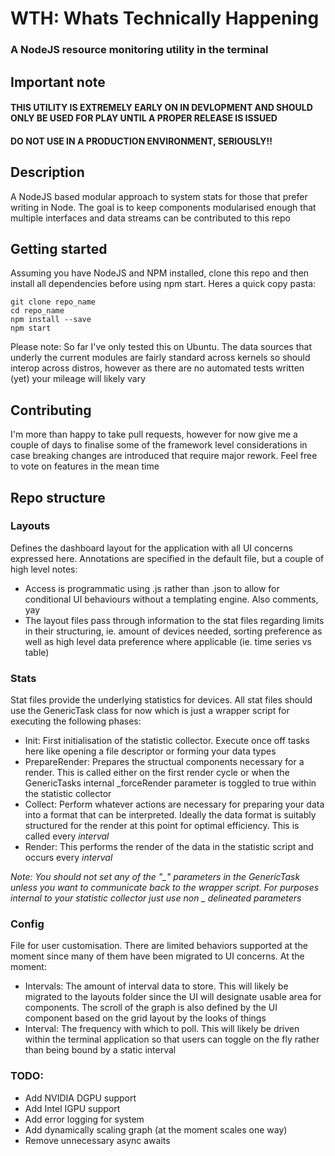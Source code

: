 # WTH: Whats Technically Happening

### A NodeJS resource monitoring utility in the terminal

## Important note
#### THIS UTILITY IS EXTREMELY EARLY ON IN DEVLOPMENT AND SHOULD ONLY BE USED FOR PLAY UNTIL A PROPER RELEASE IS ISSUED

#### DO NOT USE IN A PRODUCTION ENVIRONMENT, SERIOUSLY!!

## Description

A NodeJS based modular approach to system stats for those that prefer writing in Node. The goal is to keep components modularised enough that multiple interfaces and data streams can be contributed to this repo

## Getting started

Assuming you have NodeJS and NPM installed, clone this repo and then install all dependencies before using npm start. Heres a quick copy pasta:

```
git clone repo_name
cd repo_name
npm install --save
npm start
```

Please note: So far I've only tested this on Ubuntu. The data sources that underly the current modules are fairly standard across kernels so should interop across distros, however as there are no automated tests written (yet) your mileage will likely vary

## Contributing

I'm more than happy to take pull requests, however for now give me a couple of days to finalise some of the framework level considerations in case breaking changes are introduced that require major rework. Feel free to vote on features in the mean time

## Repo structure

### Layouts 

Defines the dashboard layout for the application with all UI concerns expressed here. Annotations are specified in the default file, but a couple of high level notes: 

- Access is programmatic using .js rather than .json to allow for conditional UI behaviours without a templating engine. Also comments, yay
- The layout files pass through information to the stat files regarding limits in their structuring, ie. amount of devices needed, sorting preference as well as high level data preference where applicable (ie. time series vs table)

### Stats 

Stat files provide the underlying statistics for devices. All stat files should use the GenericTask class for now which is just a wrapper script for executing the following phases:

- Init: First initialisation of the statistic collector. Execute once off tasks here like opening a file descriptor or forming your data types
- PrepareRender: Prepares the structual components necessary for a render. This is called either on the first render cycle or when the GenericTasks internal _forceRender parameter is toggled to true within the statistic collector
- Collect: Perform whatever actions are necessary for preparing your data into a format that can be interpreted. Ideally the data format is suitably structured for the render at this point for optimal efficiency. This is called every *interval*
- Render: This performs the render of the data in the statistic script and occurs every *interval*


*Note: You should not set any of the "_" parameters in the GenericTask unless you want to communicate back to the wrapper script. For purposes internal to your statistic collector just use non _ delineated parameters*

### Config

File for user customisation. There are limited behaviors supported at the moment since many of them have been migrated to UI concerns. At the moment:

- Intervals: The amount of interval data to store. This will likely be migrated to the layouts folder since the UI will designate usable area for components. The scroll of the graph is also defined by the UI component based on the grid layout by the looks of things
- Interval: The frequency with which to poll. This will likely be driven within the terminal application so that users can toggle on the fly rather than being bound by a static interval

### TODO:

- Add NVIDIA DGPU support
- Add Intel IGPU support
- Add error logging for system
- Add dynamically scaling graph (at the moment scales one way)
- Remove unnecessary async awaits 